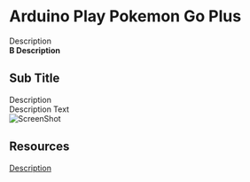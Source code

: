 #  Arduino Play Pokemon Go Plus
Description<br>
**B Description**<br>

## Sub Title
Description<br>
Description Text<br>
![ScreenShot](image)<br>


## Resources
[Description](link)<br>